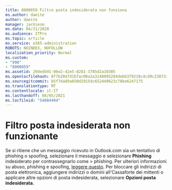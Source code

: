 ```yaml
---
title: 8000059 Filtro posta indesiderata non funziona
ms.author: daeite
author: daeite
manager: jackiesm
ms.date: 04/21/2020
ms.audience: ITPro
ms.topic: article
ms.service: o365-administration
ROBOTS: NOINDEX, NOFOLLOW
localization_priority: Normal
ms.custom:
- "990"
- "8000059"
ms.assetid: 29dedb91-06e2-42e5-8281-3785d2a10305
ms.openlocfilehash: 8f7b20d7d1bfac00a2a3148095284debb379218c4cd9c2387249df994fbb08b6
ms.sourcegitcommit: b5f7da89a650d2915dc652449623c78be6247175
ms.translationtype: MT
ms.contentlocale: it-IT
ms.lasthandoff: 08/05/2021
ms.locfileid: "54084494"
---
```

# <a name="spam-filter-not-working"></a>Filtro posta indesiderata non funzionante

Se si ritiene che un messaggio ricevuto in Outlook.com sia un tentativo di phishing o spoofing, selezionare il messaggio e selezionare **Phishing** indesiderato per contrassegnarlo come \>  phishing. Per ulteriori informazioni su abuso, phishing e spoofing, [leggere questo](https://support.office.com/article/0d882ea5-eedc-4bed-aebc-079ffa1105a3?wt.mc_id=Office_Outlook_com_Alchemy). Per bloccare gli indirizzi di posta elettronica, aggiungere indirizzi o domini all'Cassaforte dei mittenti o applicare altre opzioni di posta indesiderata, selezionare **Opzioni posta indesiderata.**
  